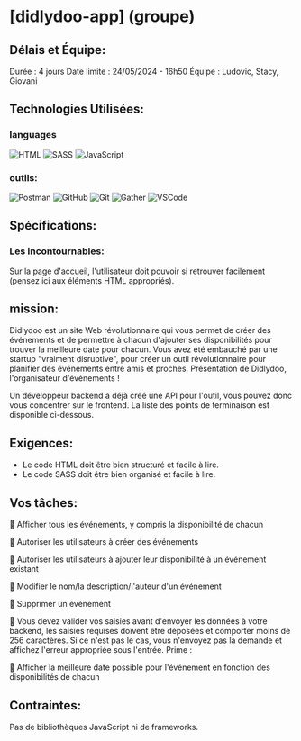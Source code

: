 # [didlydoo-app] (groupe)

## Délais et Équipe: 
Durée : 4 jours
Date limite : 24/05/2024 - 16h50
Équipe : Ludovic, Stacy, Giovani

## Technologies Utilisées:
### languages
![HTML](https://img.shields.io/badge/HTML5-E34F26?style=for-the-badge&logo=html5&logoColor=white)
![SASS](https://img.shields.io/badge/Sass-CC6699?style=for-the-badge&logo=sass&logoColor=white)
![JavaScript](https://img.shields.io/badge/JavaScript-323330?style=for-the-badge&logo=javascript&logoColor=F7DF1E)

### outils:
![Postman](https://img.shields.io/badge/Postman-orange)
![GitHub](https://img.shields.io/badge/GitHub-100000?style=for-the-badge&logo=github&logoColor=white)
![Git](https://img.shields.io/badge/GIT-E44C30?style=for-the-badge&logo=git&logoColor=white)
![Gather](https://img.shields.io/badge/Gather-gather?style=for-the-badge&logo=Gather&logoColor=blue&labelColor=8F03FD&color=8F03FD&cacheSeconds=3000)
![VSCode](https://img.shields.io/badge/Visual-Studio-Code?style=for-the-badge&logo=Visual%20Studio%20Code&labelColor=blue&color=blue)

## Spécifications:
### Les incontournables:
Sur la page d'accueil, l'utilisateur doit pouvoir si retrouver facilement (pensez ici aux éléments HTML appropriés).

## mission:
Didlydoo est un site Web révolutionnaire qui vous permet de créer des événements et de permettre à chacun d'ajouter ses disponibilités pour trouver la meilleure date pour chacun.
Vous avez été embauché par une startup "vraiment disruptive", pour créer un outil révolutionnaire pour planifier des événements entre amis et proches. Présentation de Didlydoo, l'organisateur d'événements !

Un développeur backend a déjà créé une API pour l'outil, vous pouvez donc vous concentrer sur le frontend. La liste des points de terminaison est disponible ci-dessous.

## Exigences:
- Le code HTML doit être bien structuré et facile à lire.
- Le code SASS doit être bien organisé et facile à lire.

## Vos tâches:

🌱 Afficher tous les événements, y compris la disponibilité de chacun

🌱 Autoriser les utilisateurs à créer des événements

🌱 Autoriser les utilisateurs à ajouter leur disponibilité à un événement existant

🌱 Modifier le nom/la description/l'auteur d'un événement

🌱 Supprimer un événement

🌱 Vous devez valider vos saisies avant d'envoyer les données à votre backend, les saisies requises doivent être déposées et comporter moins de 256 caractères. Si ce n'est pas le cas, vous n'envoyez pas la demande et affichez l'erreur appropriée sous l'entrée.
Prime :

🌼 Afficher la meilleure date possible pour l'événement en fonction des disponibilités de chacun

## Contraintes:
Pas de bibliothèques JavaScript ni de frameworks.